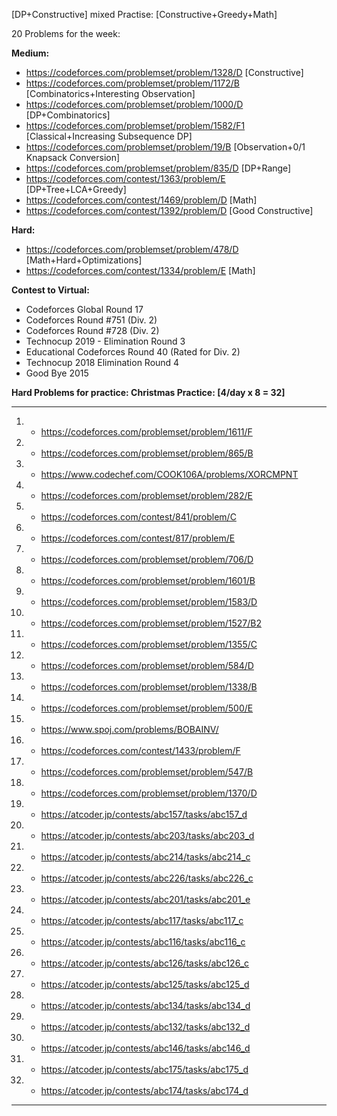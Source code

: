 [DP+Constructive] mixed Practise: [Constructive+Greedy+Math]

20 Problems for the week: 

**Medium:**

* https://codeforces.com/problemset/problem/1328/D [Constructive]
* https://codeforces.com/problemset/problem/1172/B [Combinatorics+Interesting Observation]
* https://codeforces.com/problemset/problem/1000/D [DP+Combinatorics]
* https://codeforces.com/problemset/problem/1582/F1 [Classical+Increasing Subsequence DP]
* https://codeforces.com/problemset/problem/19/B [Observation+0/1 Knapsack Conversion]
* https://codeforces.com/problemset/problem/835/D [DP+Range]
* https://codeforces.com/contest/1363/problem/E [DP+Tree+LCA+Greedy]
* https://codeforces.com/contest/1469/problem/D [Math]
* https://codeforces.com/contest/1392/problem/D [Good Constructive]

**Hard:**

* https://codeforces.com/problemset/problem/478/D [Math+Hard+Optimizations]
* https://codeforces.com/contest/1334/problem/E [Math]


**Contest to Virtual:**

* Codeforces Global Round 17
* Codeforces Round #751 (Div. 2)
* Codeforces Round #728 (Div. 2)
* Technocup 2019 - Elimination Round 3
* Educational Codeforces Round 40 (Rated for Div. 2)
* Technocup 2018 Elimination Round 4
* Good Bye 2015

**Hard Problems for practice: Christmas Practice: [4/day x 8 = 32]**


-----------------------------------------------------------------------

1. * https://codeforces.com/problemset/problem/1611/F
2. * https://codeforces.com/problemset/problem/865/B
3. * https://www.codechef.com/COOK106A/problems/XORCMPNT
4. * https://codeforces.com/problemset/problem/282/E
5. * https://codeforces.com/contest/841/problem/C
6. * https://codeforces.com/contest/817/problem/E
7. * https://codeforces.com/problemset/problem/706/D
8. * https://codeforces.com/problemset/problem/1601/B
9. * https://codeforces.com/problemset/problem/1583/D
10. * https://codeforces.com/problemset/problem/1527/B2
11. * https://codeforces.com/problemset/problem/1355/C
12. * https://codeforces.com/problemset/problem/584/D
13. * https://codeforces.com/problemset/problem/1338/B
14. * https://codeforces.com/problemset/problem/500/E
15. * https://www.spoj.com/problems/BOBAINV/
16. * https://codeforces.com/contest/1433/problem/F
17. * https://codeforces.com/problemset/problem/547/B
18. * https://codeforces.com/problemset/problem/1370/D
19. * https://atcoder.jp/contests/abc157/tasks/abc157_d
20. * https://atcoder.jp/contests/abc203/tasks/abc203_d
21. * https://atcoder.jp/contests/abc214/tasks/abc214_c
22. * https://atcoder.jp/contests/abc226/tasks/abc226_c
23. * https://atcoder.jp/contests/abc201/tasks/abc201_e
24. * https://atcoder.jp/contests/abc117/tasks/abc117_c
25. * https://atcoder.jp/contests/abc116/tasks/abc116_c
26. * https://atcoder.jp/contests/abc126/tasks/abc126_c
27. * https://atcoder.jp/contests/abc125/tasks/abc125_d
28. * https://atcoder.jp/contests/abc134/tasks/abc134_d
29. * https://atcoder.jp/contests/abc132/tasks/abc132_d
30. * https://atcoder.jp/contests/abc146/tasks/abc146_d
31. * https://atcoder.jp/contests/abc175/tasks/abc175_d
32. * https://atcoder.jp/contests/abc174/tasks/abc174_d

--------------------------------------------------------------------

